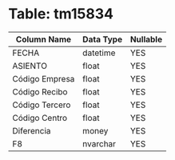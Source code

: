 # Table: tm15834

| Column Name | Data Type | Nullable |
|-------------|-----------|----------|
| FECHA | datetime | YES |
| ASIENTO | float | YES |
| Código Empresa | float | YES |
| Código Recibo | float | YES |
| Código Tercero | float | YES |
| Código Centro | float | YES |
| Diferencia | money | YES |
| F8 | nvarchar | YES |
